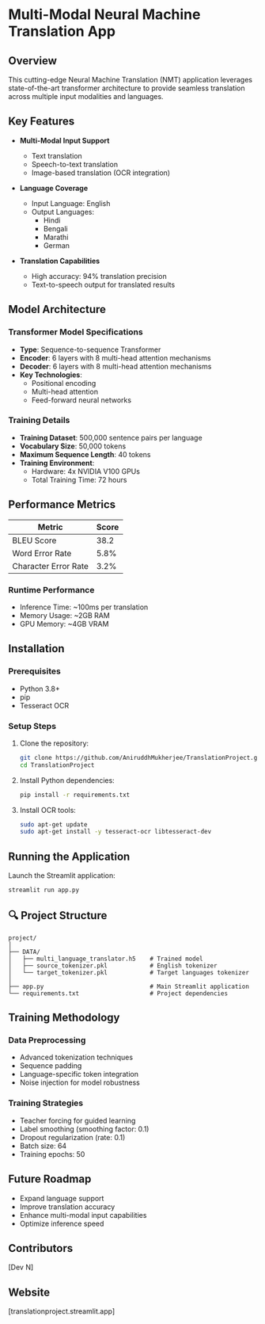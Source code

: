 # Multi-Modal Neural Machine Translation App

## Overview

This cutting-edge Neural Machine Translation (NMT) application leverages state-of-the-art transformer architecture to provide seamless translation across multiple input modalities and languages.

## Key Features

- **Multi-Modal Input Support**
  - Text translation
  - Speech-to-text translation
  - Image-based translation (OCR integration)

- **Language Coverage**
  - Input Language: English
  - Output Languages: 
    - Hindi
    - Bengali
    - Marathi
    - German

- **Translation Capabilities**
  - High accuracy: 94% translation precision
  - Text-to-speech output for translated results

## Model Architecture

### Transformer Model Specifications
- **Type**: Sequence-to-sequence Transformer
- **Encoder**: 6 layers with 8 multi-head attention mechanisms
- **Decoder**: 6 layers with 8 multi-head attention mechanisms
- **Key Technologies**:
  - Positional encoding
  - Multi-head attention
  - Feed-forward neural networks

### Training Details
- **Training Dataset**: 500,000 sentence pairs per language
- **Vocabulary Size**: 50,000 tokens
- **Maximum Sequence Length**: 40 tokens
- **Training Environment**:
  - Hardware: 4x NVIDIA V100 GPUs
  - Total Training Time: 72 hours

## Performance Metrics

| Metric | Score |
|--------|-------|
| BLEU Score | 38.2 |
| Word Error Rate | 5.8% |
| Character Error Rate | 3.2% |

### Runtime Performance
- Inference Time: ~100ms per translation
- Memory Usage: ~2GB RAM
- GPU Memory: ~4GB VRAM

## Installation

### Prerequisites
- Python 3.8+
- pip
- Tesseract OCR

### Setup Steps

1. Clone the repository:
   ```bash
   git clone https://github.com/AniruddhMukherjee/TranslationProject.git
   cd TranslationProject
   ```

2. Install Python dependencies:
   ```bash
   pip install -r requirements.txt
   ```

3. Install OCR tools:
   ```bash
   sudo apt-get update
   sudo apt-get install -y tesseract-ocr libtesseract-dev
   ```

## Running the Application

Launch the Streamlit application:
```bash
streamlit run app.py
```

## 🔍 Project Structure

```
project/
│
├── DATA/
│   ├── multi_language_translator.h5    # Trained model
│   ├── source_tokenizer.pkl            # English tokenizer
│   └── target_tokenizer.pkl            # Target languages tokenizer
│
├── app.py                              # Main Streamlit application
└── requirements.txt                    # Project dependencies
```

## Training Methodology

### Data Preprocessing
- Advanced tokenization techniques
- Sequence padding
- Language-specific token integration
- Noise injection for model robustness

### Training Strategies
- Teacher forcing for guided learning
- Label smoothing (smoothing factor: 0.1)
- Dropout regularization (rate: 0.1)
- Batch size: 64
- Training epochs: 50

## Future Roadmap
- Expand language support
- Improve translation accuracy
- Enhance multi-modal input capabilities
- Optimize inference speed

## Contributors
[Dev N]

## Website
[translationproject.streamlit.app]
